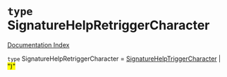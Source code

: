 # `type` SignatureHelpRetriggerCharacter

[Documentation Index](../README.md)

`type` SignatureHelpRetriggerCharacter = [SignatureHelpTriggerCharacter](../private.type.SignatureHelpTriggerCharacter/README.md) | <mark>")"</mark>